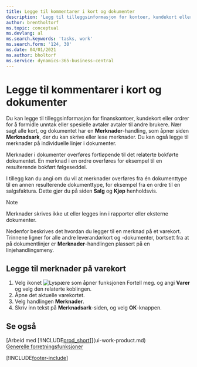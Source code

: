 ```yaml
---
title: Legge til kommentarer i kort og dokumenter
description: 'Legg til tilleggsinformasjon for kontoer, kundekort eller ordrer for å formidle avtaler, for eksempel en spesiell pris eller leveringsmetoden, for andre brukere.'
author: brentholtorf
ms.topic: conceptual
ms.devlang: al
ms.search.keywords: 'tasks, work'
ms.search.form: '124, 30'
ms.date: 04/01/2021
ms.author: bholtorf
ms.service: dynamics-365-business-central
---
```

# Legge til kommentarer i kort og dokumenter

Du kan legge til tilleggsinformasjon for finanskontoer, kundekort eller ordrer for å formidle unntak eller spesielle avtaler avtaler til andre brukere.
Nær sagt alle kort, og dokumentet har en **Merknader**-handling, som åpner siden **Merknadsark**, der du kan skrive eller lese merknader. Du kan også legge til merknader på individuelle linjer i dokumenter.

Merknader i dokumenter overføres fortløpende til det relaterte bokførte dokumentet. En merknad i en ordre overføres for eksempel til en resulterende bokført følgeseddel.

I tillegg kan du angi om du vil at merknader overføres fra én dokumenttype til en annen resulterende dokumenttype, for eksempel fra en ordre til en salgsfaktura. Dette gjør du på siden **Salg** og **Kjøp** henholdsvis.

> [!NOTE]
> Merknader skrives ikke ut eller legges inn i rapporter eller eksterne dokumenter.

Nedenfor beskrives det hvordan du legger til en merknad på et varekort. Trinnene ligner for alle andre leverandørkort og -dokumenter, bortsett fra at på dokumentlinjer er **Merknader**-handlingen plassert på en linjehandlingsmeny.

## Legge til merknader på varekort

1. Velg ikonet ![Lyspære som åpner funksjonen Fortell meg.](media/ui-search/search_small.png "Fortell hva du vil gjøre") og angi **Varer** og velg den relaterte koblingen.
2. Åpne det aktuelle varekortet.
3. Velg handlingen **Merknader**.
4. Skriv inn tekst på **Merknadsark**-siden, og velg **OK**-knappen.

## Se også

[Arbeid med [!INCLUDE[prod_short](includes/prod_short.md)]](ui-work-product.md)  
[Generelle forretningsfunksjoner](ui-across-business-areas.md)


[!INCLUDE[footer-include](includes/footer-banner.md)]